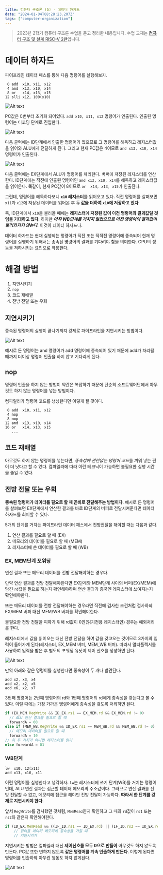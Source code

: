 ```yaml
---
title: 컴퓨터 구조론 (5) - 데이터 하자드
date: "2024-01-04T08:28:23.207Z"
tags: ["computer-organization"]
---
```


> 2023년 2학기 컴퓨터 구조론 수업을 듣고 정리한 내용입니다. 수업 교재는 [컴퓨터 구조 및 설계 RISC-V 2판](https://product.kyobobook.co.kr/detail/S000060622658)입니다.

# 데이터 하자드

파이프라인 데이터 패스를 통해 다음 명령어를 실행해보자.

```
 0 add  x10, x11, x12
 4 and  x13, x10, x14
 8 or   x14, x13, x15
12 slli x12, 100(x10)
```

![Alt text](image.png)

PC값은 0번부터 초기화 되어있다. `add x10, x11, x12` 명령어가 인출된다. 인출된 명령어는 디코딩 단계로 진입한다.

![Alt text](image-1.png)

다음 클럭에는 ID단계에서 인출한 명령어가 있으므로 그 명령어를 해독하고 레지스터값을 읽어와 ALU에게 전달하게 된다. 그리고 현재 PC값은 4이므로 `and x13, x10, x14` 명령어가 인출된다.

![Alt text](image-2.png)

다음 클럭에는 EX단계에서 ALU가 명령어를 처리한다. 버퍼에 저장된 레지스터를 연산한다. ID단계에는 직전에 인출된 명령어인 `and x13, x10, x14`를 해독하고 레지스터값을 읽어온다. 똑같이, 현재 PC값이 8이므로 `or  x14, x13, x15`가 인출된다.

그런데, 명령어를 해독하다보니 **`x10` 레지스터**를 읽어오고 있다. 직전 명령어를 살펴보면 `x11`과 `x12`에 저장된 데이터를 읽어온 후 **두 값을 더하여 `x10`에 저장하고 있다**.

즉, ID단계에서 `x10`을 불러올 때에는 **레지스터에 저장된 값이 이전 명령어의 결과값일 것임을 기대하고 있다**. 하지만 **_아직 WB단계를 거치지 않았으므로 이전 명령어의 결과값이 불러와지지 않는다_**. 이것이 데이터 하자드다.

데이터 하자드는 현재 실행되는 명령어가 직전 또는 직직전 명령어에 종속되어 현재 명령어를 실행하기 위해서는 종속된 명령어의 결과를 기다려야 함을 의미한다. CPU의 성능을 저하시키는 요인으로 작용한다.

# 해결 방법

1. 지연시키기
2. `nop`
3. 코드 재배열
4. 전방 전달 또는 우회

## 지연시키기

종속된 명령어의 실행이 끝나기까지 강제로 파이프라인을 지연시키는 방법이다.

![Alt text](image-3.png)

예시로 든 명령어는 and 명령어가 add 명령어에 종속되어 있기 때문에 add가 처리될 때까지 더이상 명령어 인출을 하지 않고 기다리게 된다.

## nop

명령어 인출을 하지 않는 방법이 약간은 복잡하기 때문에 단순히 소프트웨어단에서 아무것도 하지 않는 명령어를 넣는 방법이다.

컴파일러가 명령어 코드를 생성한다면 이렇게 될 것이다.

```
 0 add  x10, x11, x12
 4 nop
 8 nop
12 and  x13, x10, x14
16 or   x14, x13, x15
   ...
```

## 코드 재배열

아무것도 하지 않는 명령어를 넣는다면, *종속성에 관련없는 명령어 코드*를 끼워 넣는 편이 더 낫다고 할 수 있다. 컴파일러에 따라 이런 테크닉이 가능하면 불필요한 실행 시간을 줄일 수 있다.

## 전방 전달 또는 우회

**종속된 명령어가 데이터를 필요로 할 때 곧바로 전달해주는 방법이다**. 예시로 든 명령어를 살펴보면 EX단계에서 연산한 결과를 바로 ID단계의 버퍼로 전달시켜준다면 데이터 하자드를 회피할 수 있다.

5개의 단계를 거치는 파이프라인 데이터 패스에서 전방전달을 해야할 때는 다음과 같다.

1. 연산 결과를 필요로 할 때 (EX)
2. 메모리의 데이터를 필요로 할 때 (MEM)
3. 레지스터에 쓴 데이터를 필요로 할 때 (WB)

### EX, MEM단계 포워딩

연산 결과 또는 메모리 데이터를 전방 전달해야하는 경우다.

만약 연산 결과를 전방 전달해야한다면 EX단계와 MEM단계 사이의 버퍼(EX/MEM)에 담긴 `rd`값을 필요로 하는지 확인해야하며 연산 결과가 종국엔 레지스터에 쓰여지는지 확인해야한다.

또는 메모리 데이터를 전방 전달해야하는 경우라면 직전에 검사한 조건처럼 검사하되 EX/MEM 버퍼 대신 MEM/WB 버퍼를 확인해야한다.

불필요한 전방 전달을 피하기 위해 rd값이 0인(읽기전용 레지스터인) 경우는 예외처리를 한다.

레지스터에서 값을 읽어오는 대신 전방 전달을 하여 값을 갖고오는 것이므로 3가지의 입력이 들어가게 된다(레지스터, EX_MEM 버퍼, MEM_WB 버퍼). 따라서 멀티플렉서를 사용하여 입력을 받은 후 별도의 포워딩 유닛이 제어 신호를 생성하면 된다.

![Alt text](image-4.png)

만약 아래와 같은 명령어를 실행한다면 종속성이 두 개나 발견된다.

```
add x2, x3, x4
add x2, x2, x5
add x6, x2, x7
```

3번째 명령어는 2번째 명령어의 rd와 1번째 명령어의 rd에게 종속성을 갖는다고 볼 수 있다. 이럴 때에는 가장 가까운 명령어에게 종속성을 갖도록 처리하면 된다.

```js
if (EX_MEM.RegWrite && ID_EX.rs1 == EX_MEM.rd && EX_MEM.rd != 0)
  // ALU 연산 결과를 필요로 할 때
  forwardA = 00
else if (MEM_WB.RegWrite && ID_EX.rs1 == MEM_WB.rd && MEM_WB.rd != 0)
  // 메모리 데이터를 필요로 할 때
  forwardA = 10
// 위 두 가지가 아니면 레지스터를 읽기
else forwardA = 01
```

### WB단계

```
lw  x10, 12(x11)
add x13, x10, x11
```

이런 명령어를 실행한다고 생각하자. `lw`는 레지스터에 쓰기 단계(WB)를 거치는 명령어인데, ALU 연산 결과는 접근할 데이터 메모리의 주소값이다. 그러므로 연산 결과를 전방 전달할 수 없고, 메모리에 접근을 해야만 전방 전달이 가능하다. **따라서 한 단계를 강제로 지연시켜야 한다.**

앞서 `RegWrite`를 검사했던 것처럼, `MemRead`인지 확인하고 그 때의 `rd`값이 `rs1` 또는 `rs2`와 같은지 확인해야한다. 

```js
if (ID_EX.MemRead && ((IF_ID.rs1 == ID_EX.rd) || (IF_ID.rs2 == ID_EX.rd)))
    // 읽어올 데이터 메모리에 종속성을 가질 때
    // 지연시키기
```

지연시키는 방법은 컴파일러 대신 **제어신호를 모두 0으로 만들어** 아무것도 하지 않도록 만든다. PC값 또한 변하지 않도록 **같은 명령어를 계속 인출하게 만든다**. 이렇게 된다면 명령어를 인출하되 아무런 행동도 하지 않게된다.

![Alt text](image-5.png)
